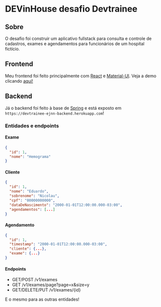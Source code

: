 # DEVinHouse desafio Devtrainee

## Sobre
O desafio foi construir um aplicativo fullstack para consulta e controle de cadastros, exames e agendamentos para funcionários de um hospital fictício.

## Frontend
Meu frontend foi feito principalmente com [React](https://reactjs.org/) e [Material-UI](https://material-ui.com). Veja a demo clicando [aqui!](https://ejnn.github.io/devinhouse-desafio-devtrainee/)

## Backend
Já o backend foi feito à base de [Spring](https://spring.io) e está exposto em ```https://devtrainee-ejnn-backend.herokuapp.com```!

### Entidades e endpoints

#### Exame
```json
{
  "id": 1,
  "nome": "Hemograma"
}
```

#### Cliente
```json
{
  "id": 1,
  "nome": "Eduardo",
  "sobrenome": "Nicolau",
  "cpf": "00000000000",
  "dataDeNascimento": "2000-01-01T12:00:00.000-03:00",
  "agendamentos": [...]
}
```

#### Agendamento
```json
{
  "id": 1,
  "timestamp": "2000-01-01T12:00:00.000-03:00",
  "cliente": {...},
  "exame": {...}
}
```

#### Endpoints
+ GET/POST /v1/exames
+ GET /v1/exames/page?page=x&size=y
+ GET/DELETE/PUT /v1/exames/{id}

E o mesmo para as outras entidades! 